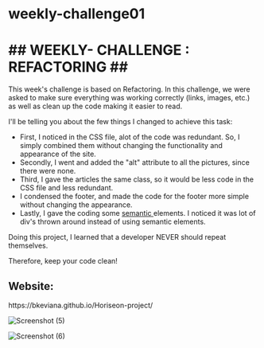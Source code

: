# weekly-challenge01

<html>
<h1> ## WEEKLY- CHALLENGE : REFACTORING ## </h1>
<body>
<p> This week's challenge is based on Refactoring. In this challenge, we were asked to make sure everything was working correctly (links, images, etc.) as well as clean up the code making it easier to read. </p>
 <p> I'll be telling you about the few things I changed to achieve this task: </p>
<ul>
<li> First, I noticed in the CSS file, alot of the code was redundant. So, I simply combined them without changing the functionality and appearance of the site. </li>
<li> Secondly, I went and added the "alt" attribute to all the pictures, since there were none. </li>
<li> Third, I gave the articles the same class, so it would be less code in the CSS file and less redundant. </li>
<li>  I condensed the footer, and made the code for the footer more simple without changing the appearance. </li>
 <li> Lastly, I gave the coding some <u> semantic </u> elements. I noticed it was lot of div's thrown around instead of using semantic elements.
</ul>
 
 <p> Doing this project, I learned that a developer NEVER should repeat themselves.</p>
 <p> Therefore, keep your code clean! </p>
 
 <h2> Website: </h2>
 <p> https://bkeviana.github.io/Horiseon-project/  </p>
 
![Screenshot (5)](https://user-images.githubusercontent.com/99054758/162000680-fc2cb52b-ae45-46b7-98ab-235751c4fbae.png)


![Screenshot (6)](https://user-images.githubusercontent.com/99054758/161996199-7f14bd31-9070-430e-b93e-fc25f2f38c5a.png)
 

</body>
</html>
